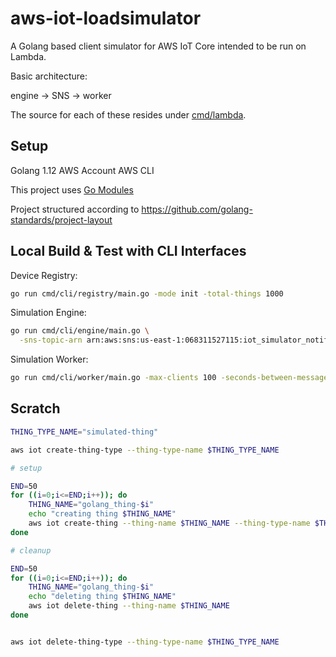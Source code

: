 # aws-iot-loadsimulator

A Golang based client simulator for AWS IoT Core intended to be run on Lambda.

Basic architecture:

engine -> SNS -> worker

The source for each of these resides under [cmd/lambda](cmd/lambda).

## Setup

Golang 1.12
AWS Account
AWS CLI


This project uses [Go Modules](https://blog.golang.org/using-go-modules)

Project structured according to https://github.com/golang-standards/project-layout


## Local Build & Test with CLI Interfaces

Device Registry:

```bash
go run cmd/cli/registry/main.go -mode init -total-things 1000
```

Simulation Engine:

```bash
go run cmd/cli/engine/main.go \
  -sns-topic-arn arn:aws:sns:us-east-1:068311527115:iot_simulator_notifications
```

Simulation Worker:

```bash
go run cmd/cli/worker/main.go -max-clients 100 -seconds-between-messages 10 -total-messages-per-client 5
```

## Scratch

```bash
THING_TYPE_NAME="simulated-thing"

aws iot create-thing-type --thing-type-name $THING_TYPE_NAME

# setup

END=50
for ((i=0;i<=END;i++)); do
    THING_NAME="golang_thing-$i"
    echo "creating thing $THING_NAME"
    aws iot create-thing --thing-name $THING_NAME --thing-type-name $THING_TYPE_NAME
done

# cleanup

END=50
for ((i=0;i<=END;i++)); do
    THING_NAME="golang_thing-$i"
    echo "deleting thing $THING_NAME"
    aws iot delete-thing --thing-name $THING_NAME
done


aws iot delete-thing-type --thing-type-name $THING_TYPE_NAME
```

